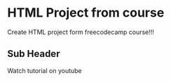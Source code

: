 # HTML Project from course

Create HTML project form freecodecamp course!!!

## Sub Header

Watch tutorial on youtube
